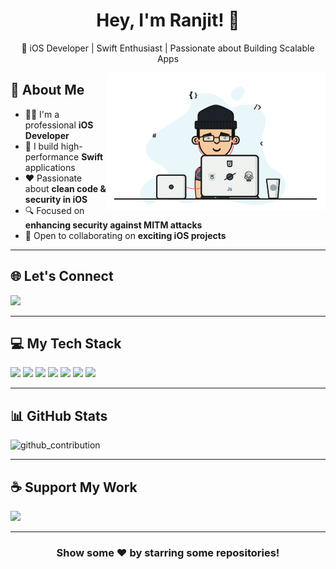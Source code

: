 <h1 align="center">Hey, I'm Ranjit! 👋</h1>

<p align="center">
  🚀 iOS Developer | Swift Enthusiast | Passionate about Building Scalable Apps
</p>

<img align="right" width="350" src="https://github.com/hadiyarajesh/hadiyarajesh/blob/master/Assets/dev.gif" alt="dev_logo"/>

## 💫 About Me

- 👨‍💻 I'm a professional **iOS Developer**  
- 📱 I build high-performance **Swift** applications  
- ❤️ Passionate about **clean code & security in iOS**  
- 🔍 Focused on **enhancing security against MITM attacks**  
- 🤝 Open to collaborating on **exciting iOS projects**  

---

## 🌐 Let's Connect

<p align="left">
  <a href="https://linkedin.com/in/rtsranjit" target="_blank">
    <img src="https://img.shields.io/badge/LinkedIn-0077B5?style=for-the-badge&logo=linkedin&logoColor=white"/>
  </a>
</p>

---

## 💻 My Tech Stack

<p align="left">
  <img src="https://img.shields.io/badge/Swift-FA7343?style=for-the-badge&logo=swift&logoColor=white"/>
  <img src="https://img.shields.io/badge/Objective--C-007AFF?style=for-the-badge&logo=apple&logoColor=white"/>
  <img src="https://img.shields.io/badge/SwiftUI-0081CB?style=for-the-badge&logo=swift&logoColor=white"/>
  <img src="https://img.shields.io/badge/UIKit-282C34?style=for-the-badge&logo=apple&logoColor=white"/>
  <img src="https://img.shields.io/badge/Core%20Data-563D7C?style=for-the-badge&logo=apple&logoColor=white"/>
  <img src="https://img.shields.io/badge/Firebase-FFCA28?style=for-the-badge&logo=firebase&logoColor=white"/>
  <img src="https://img.shields.io/badge/Postman-FF6C37?style=for-the-badge&logo=postman&logoColor=white"/>
</p>

---

## 📊 GitHub Stats  

<p align="left">
  <img src="https://github-readme-streak-stats.herokuapp.com/?user=rtsranjit&theme=white&hide_border=false" alt="github_contribution"/>
</p>

---

## ☕ Support My Work  

<p>
  <a href="https://buymeacoffee.com/rtsranjit" target="_blank">
    <img src="https://img.shields.io/badge/Buy%20Me%20a%20Coffee-ffdd00?style=for-the-badge&logo=buy-me-a-coffee&logoColor=black"/>
  </a>
</p>

---

<div align="center">
  <h3>Show some ❤️ by starring some repositories!</h3>
</div>
